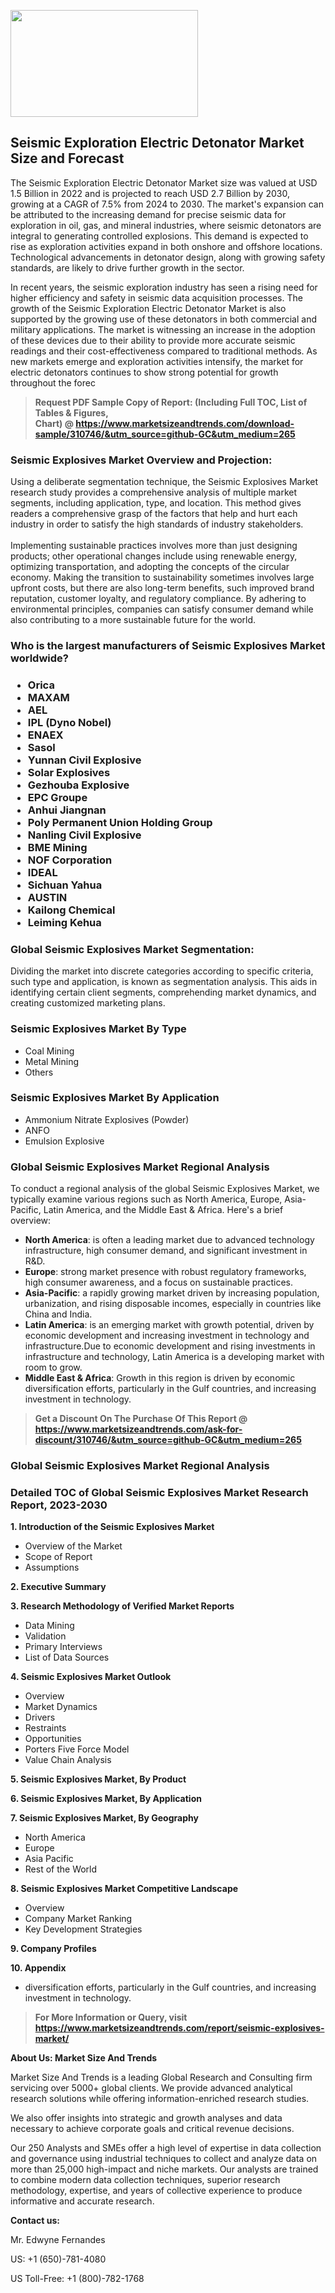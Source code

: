 <p><img class="alignnone size-medium wp-image-20088" src="https://ffe5etoiles.com/wp-content/uploads/2024/12/MST1-300x171.png" alt="" width="300" height="171" /></p><h2>Seismic Exploration Electric Detonator Market Size and Forecast</h2><p>The Seismic Exploration Electric Detonator Market size was valued at USD 1.5 Billion in 2022 and is projected to reach USD 2.7 Billion by 2030, growing at a CAGR of 7.5% from 2024 to 2030. The market's expansion can be attributed to the increasing demand for precise seismic data for exploration in oil, gas, and mineral industries, where seismic detonators are integral to generating controlled explosions. This demand is expected to rise as exploration activities expand in both onshore and offshore locations. Technological advancements in detonator design, along with growing safety standards, are likely to drive further growth in the sector.</p><p>In recent years, the seismic exploration industry has seen a rising need for higher efficiency and safety in seismic data acquisition processes. The growth of the Seismic Exploration Electric Detonator Market is also supported by the growing use of these detonators in both commercial and military applications. The market is witnessing an increase in the adoption of these devices due to their ability to provide more accurate seismic readings and their cost-effectiveness compared to traditional methods. As new markets emerge and exploration activities intensify, the market for electric detonators continues to show strong potential for growth throughout the forec</p><blockquote id="" class=""><strong>Request PDF Sample Copy of Report: (Including Full TOC, List of Tables &amp; Figures, Chart)&nbsp;@&nbsp;<strong><a href="https://www.marketsizeandtrends.com/download-sample/310746/&utm_source=github-GC&utm_medium=265" target="_blank">https://www.marketsizeandtrends.com/download-sample/310746/&utm_source=github-GC&utm_medium=265</a></strong></strong></blockquote><h3 id="" class="">Seismic Explosives Market&nbsp;Overview and Projection:</h3><p id="" class="">Using a deliberate segmentation technique, the Seismic Explosives Market research study provides a comprehensive analysis of multiple market segments, including application, type, and location. This method gives readers a comprehensive grasp of the factors that help and hurt each industry in order to satisfy the high standards of industry stakeholders. <br /> <br />Implementing sustainable practices involves more than just designing products; other operational changes include using renewable energy, optimizing transportation, and adopting the concepts of the circular economy. Making the transition to sustainability sometimes involves large upfront costs, but there are also long-term benefits, such improved brand reputation, customer loyalty, and regulatory compliance. By adhering to environmental principles, companies can satisfy consumer demand while also contributing to a more sustainable future for the world.</p><h3 id="" class="">Who is the largest manufacturers of&nbsp;Seismic Explosives Market worldwide?</h3><h3 class=""><p><ul><li>Orica </li><li> MAXAM </li><li> AEL </li><li> IPL (Dyno Nobel) </li><li> ENAEX </li><li> Sasol </li><li> Yunnan Civil Explosive </li><li> Solar Explosives </li><li> Gezhouba Explosive </li><li> EPC Groupe </li><li> Anhui Jiangnan </li><li> Poly Permanent Union Holding Group </li><li> Nanling Civil Explosive </li><li> BME Mining </li><li> NOF Corporation </li><li> IDEAL </li><li> Sichuan Yahua </li><li> AUSTIN </li><li> Kailong Chemical </li><li> Leiming Kehua</li></ul></p></h3><h3 id="" class="">Global&nbsp;Seismic Explosives Market Segmentation:</h3><p id="" class="">Dividing the market into discrete categories according to specific criteria, such type and application, is known as segmentation analysis. This aids in identifying certain client segments, comprehending market dynamics, and creating customized marketing plans.</p><h3 id="" class="">Seismic Explosives Market&nbsp;By Type</h3><p><p><ul><li>Coal Mining</li><li> Metal Mining</li><li> Others</p></li></ul></p></p><h3 id="" class="">Seismic Explosives Market&nbsp;By Application</h3><p class=""><p><ul><li>Ammonium Nitrate Explosives (Powder)</li><li> ANFO</li><li> Emulsion Explosive</li></ul></p></p><h3 id="" class="">Global Seismic Explosives Market Regional Analysis</h3><p id="" class="">To conduct a regional analysis of the global Seismic Explosives Market, we typically examine various regions such as North America, Europe, Asia-Pacific, Latin America, and the Middle East &amp; Africa. Here's a brief overview:</p><ul><li><strong>North America</strong>: is often a leading market due to advanced technology infrastructure, high consumer demand, and significant investment in R&amp;D.</li><li><strong>Europe</strong>: strong market presence with robust regulatory frameworks, high consumer awareness, and a focus on sustainable practices.</li><li><strong>Asia-Pacific</strong>: a rapidly growing market driven by increasing population, urbanization, and rising disposable incomes, especially in countries like China and India.</li><li><strong>Latin America</strong>: is an emerging market with growth potential, driven by economic development and increasing investment in technology and infrastructure.Due to economic development and rising investments in infrastructure and technology, Latin America is a developing market with room to grow.</li><li><strong>Middle East &amp; Africa</strong>: Growth in this region is driven by economic diversification efforts, particularly in the Gulf countries, and increasing investment in technology.</li></ul><blockquote id="" class=""><strong>Get a Discount On The Purchase Of This Report @ <strong><a href="https://www.marketsizeandtrends.com/ask-for-discount/310746/&utm_source=github-GC&utm_medium=265" target="_blank">https://www.marketsizeandtrends.com/ask-for-discount/310746/&utm_source=github-GC&utm_medium=265</a></strong></strong></blockquote><h3 id="" class="">Global Seismic Explosives Market Regional Analysis</h3><h3 id="" class="">Detailed TOC of Global Seismic Explosives Market Research Report, 2023-2030</h3><p id="" class=""><strong>1. Introduction of the Seismic Explosives Market</strong></p><ul><li>Overview of the Market</li><li>Scope of Report</li><li>Assumptions</li></ul><p id="" class=""><strong>2. Executive Summary</strong></p><p id="" class=""><strong>3. Research Methodology of Verified Market Reports</strong></p><ul><li>Data Mining</li><li>Validation</li><li>Primary Interviews</li><li>List of Data Sources</li></ul><p id="" class=""><strong>4. Seismic Explosives Market Outlook</strong></p><ul><li>Overview</li><li>Market Dynamics</li><li>Drivers</li><li>Restraints</li><li>Opportunities</li><li>Porters Five Force Model</li><li>Value Chain Analysis</li></ul><p id="" class=""><strong>5. Seismic Explosives Market, By Product</strong></p><p id="" class=""><strong>6. Seismic Explosives Market, By Application</strong></p><p id="" class=""><strong>7. Seismic Explosives Market, By Geography</strong></p><ul><li>North America</li><li>Europe</li><li>Asia Pacific</li><li>Rest of the World</li></ul><p id="" class=""><strong>8. Seismic Explosives Market Competitive Landscape</strong></p><ul><li>Overview</li><li>Company Market Ranking</li><li>Key Development Strategies</li></ul><p id="" class=""><strong>9. Company Profiles</strong></p><p id="" class=""><strong>10. Appendix</strong></p><ul><li>diversification efforts, particularly in the Gulf countries, and increasing investment in technology.</li></ul><blockquote id="" class=""><strong>For More Information or Query, visit <strong><strong><a href="https://www.marketsizeandtrends.com/report/seismic-explosives-market/" target="_blank">https://www.marketsizeandtrends.com/report/seismic-explosives-market/</a></strong></strong></strong></blockquote><p id="" class=""><strong>About Us: Market Size And Trends</strong></p><p id="" class="">Market Size And Trends is a leading Global Research and Consulting firm servicing over 5000+ global clients. We provide advanced analytical research solutions while offering information-enriched research studies.</p><p id="" class="">We also offer insights into strategic and growth analyses and data necessary to achieve corporate goals and critical revenue decisions.</p><p id="" class="">Our 250 Analysts and SMEs offer a high level of expertise in data collection and governance using industrial techniques to collect and analyze data on more than 25,000 high-impact and niche markets. Our analysts are trained to combine modern data collection techniques, superior research methodology, expertise, and years of collective experience to produce informative and accurate research.</p><p id="" class=""><strong>Contact us:</strong></p><p id="" class="">Mr. Edwyne Fernandes</p><p id="" class="">US: +1 (650)-781-4080</p><p id="" class="">US Toll-Free: +1 (800)-782-1768</p>
